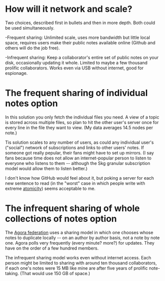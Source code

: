 # How will it network and scale?

Two choices, described first in bullets and then in more depth. Both could be used simultaneously.

-Frequent sharing: Unlimited scale, uses more bandwidth but little local space, requires users make their public notes available online (Github and others will do the job free).

-Infrequent sharing: Keep a collaborator's entire set of public notes on your disk, occasionally updating it whole. Limited to maybe a few thousand prolific collaborators. Works even via USB without internet, good for espionage.

# The frequent sharing of individual notes option

In this solution you only fetch the individual files you need. A view of a topic is stored across multiple files, so plan to hit the other user's server once for every line in the file they want to view. (My data averages 14.5 nodes per note.)

Tis solution scales to any number of users, as could any individual user's ("social") network of subscriptions and links to other users' notes. If someone got really pepular, their fans might have to set up mirrors. (I say fans because time does not allow an internet-popular person to listen to everyone who listens to them -- although the Skg granular subscription model would allow them to listen better.)

I don't know how GitHub would feel about it, but poking a server for each new sentence to read (in the "worst" case in which people write with extreme [atomicity](https://notes.andymatuschak.org/Evergreen_notes_should_be_atomic)) seems acceptable to me.

# The infrequent sharing of whole collections of notes option

The [Agora federation](https://github.com/flancian/agora) uses a sharing model in which one chooses whose notes to duplicate locally -- on an author by author basis, not a note by note one. Agora polls very frequently (every minute? more?) for updates. They have on the order of a few hundred members.

The infrequent sharing model works even without internet access. Each person might be limited to sharing with around ten thousand collaborators, if each one's notes were 15 MB like mine are after five years of prolific note-taking. (That would use 150 GB of space.)
